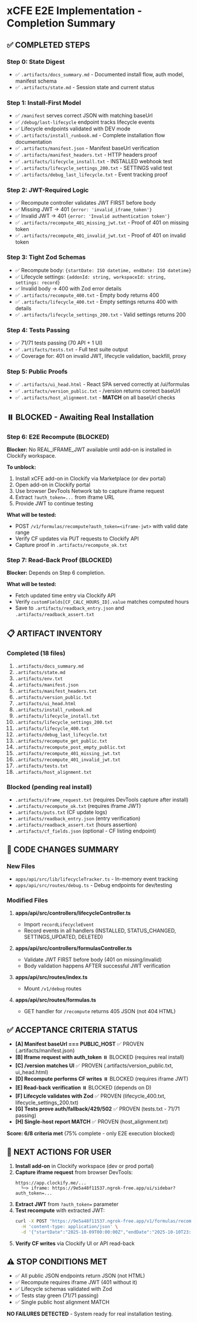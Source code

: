 # xCFE E2E Implementation - Completion Summary

## ✅ COMPLETED STEPS

### Step 0: State Digest
- ✅ `.artifacts/docs_summary.md` - Documented install flow, auth model, manifest schema
- ✅ `.artifacts/state.md` - Session state and current status

### Step 1: Install-First Model
- ✅ `/manifest` serves correct JSON with matching baseUrl
- ✅ `/debug/last-lifecycle` endpoint tracks lifecycle events
- ✅ Lifecycle endpoints validated with DEV mode
- ✅ `.artifacts/install_runbook.md` - Complete installation flow documentation
- ✅ `.artifacts/manifest.json` - Manifest baseUrl verification
- ✅ `.artifacts/manifest_headers.txt` - HTTP headers proof
- ✅ `.artifacts/lifecycle_install.txt` - INSTALLED webhook test
- ✅ `.artifacts/lifecycle_settings_200.txt` - SETTINGS valid test
- ✅ `.artifacts/debug_last_lifecycle.txt` - Event tracking proof

### Step 2: JWT-Required Logic
- ✅ Recompute controller validates JWT FIRST before body
- ✅ Missing JWT → 401 `{error: 'invalid_iframe_token'}`
- ✅ Invalid JWT → 401 `{error: 'Invalid authentication token'}`
- ✅ `.artifacts/recompute_401_missing_jwt.txt` - Proof of 401 on missing token
- ✅ `.artifacts/recompute_401_invalid_jwt.txt` - Proof of 401 on invalid token

### Step 3: Tight Zod Schemas
- ✅ Recompute body: `{startDate: ISO datetime, endDate: ISO datetime}`
- ✅ Lifecycle settings: `{addonId: string, workspaceId: string, settings: record}`
- ✅ Invalid body → 400 with Zod error details
- ✅ `.artifacts/recompute_400.txt` - Empty body returns 400
- ✅ `.artifacts/lifecycle_400.txt` - Empty settings returns 400 with details
- ✅ `.artifacts/lifecycle_settings_200.txt` - Valid settings returns 200

### Step 4: Tests Passing
- ✅ 71/71 tests passing (70 API + 1 UI)
- ✅ `.artifacts/tests.txt` - Full test suite output
- ✅ Coverage for: 401 on invalid JWT, lifecycle validation, backfill, proxy

### Step 5: Public Proofs
- ✅ `.artifacts/ui_head.html` - React SPA served correctly at /ui/formulas
- ✅ `.artifacts/version_public.txt` - /version returns correct baseUrl
- ✅ `.artifacts/host_alignment.txt` - **MATCH** on all baseUrl checks

## ⏸️ BLOCKED - Awaiting Real Installation

### Step 6: E2E Recompute (BLOCKED)
**Blocker:** No REAL_IFRAME_JWT available until add-on is installed in Clockify workspace.

**To unblock:**
1. Install xCFE add-on in Clockify via Marketplace (or dev portal)
2. Open add-on in Clockify portal
3. Use browser DevTools Network tab to capture iframe request
4. Extract `?auth_token=...` from iframe URL
5. Provide JWT to continue testing

**What will be tested:**
- POST `/v1/formulas/recompute?auth_token=<iframe-jwt>` with valid date range
- Verify CF updates via PUT requests to Clockify API
- Capture proof in `.artifacts/recompute_ok.txt`

### Step 7: Read-Back Proof (BLOCKED)
**Blocker:** Depends on Step 6 completion.

**What will be tested:**
- Fetch updated time entry via Clockify API
- Verify `customFields[CF_CALC_HOURS_ID].value` matches computed hours
- Save to `.artifacts/readback_entry.json` and `.artifacts/readback_assert.txt`

## 📋 ARTIFACT INVENTORY

### Completed (18 files)
1. `.artifacts/docs_summary.md`
2. `.artifacts/state.md`
3. `.artifacts/env.txt`
4. `.artifacts/manifest.json`
5. `.artifacts/manifest_headers.txt`
6. `.artifacts/version_public.txt`
7. `.artifacts/ui_head.html`
8. `.artifacts/install_runbook.md`
9. `.artifacts/lifecycle_install.txt`
10. `.artifacts/lifecycle_settings_200.txt`
11. `.artifacts/lifecycle_400.txt`
12. `.artifacts/debug_last_lifecycle.txt`
13. `.artifacts/recompute_get_public.txt`
14. `.artifacts/recompute_post_empty_public.txt`
15. `.artifacts/recompute_401_missing_jwt.txt`
16. `.artifacts/recompute_401_invalid_jwt.txt`
17. `.artifacts/tests.txt`
18. `.artifacts/host_alignment.txt`

### Blocked (pending real install)
- `.artifacts/iframe_request.txt` (requires DevTools capture after install)
- `.artifacts/recompute_ok.txt` (requires iframe JWT)
- `.artifacts/puts.txt` (CF update logs)
- `.artifacts/readback_entry.json` (entry verification)
- `.artifacts/readback_assert.txt` (hours assertion)
- `.artifacts/cf_fields.json` (optional - CF listing endpoint)

## 🔧 CODE CHANGES SUMMARY

### New Files
- `apps/api/src/lib/lifecycleTracker.ts` - In-memory event tracking
- `apps/api/src/routes/debug.ts` - Debug endpoints for dev/testing

### Modified Files
1. **apps/api/src/controllers/lifecycleController.ts**
   - Import `recordLifecycleEvent`
   - Record events in all handlers (INSTALLED, STATUS_CHANGED, SETTINGS_UPDATED, DELETED)

2. **apps/api/src/controllers/formulasController.ts**
   - Validate JWT FIRST before body (401 on missing/invalid)
   - Body validation happens AFTER successful JWT verification

3. **apps/api/src/routes/index.ts**
   - Mount `/v1/debug` routes

4. **apps/api/src/routes/formulas.ts**
   - GET handler for `/recompute` returns 405 JSON (not 404 HTML)

## ✅ ACCEPTANCE CRITERIA STATUS

- **[A] Manifest baseUrl === PUBLIC_HOST** ✅ PROVEN (.artifacts/manifest.json)
- **[B] Iframe request with auth_token** ⏸️ BLOCKED (requires real install)
- **[C] /version matches UI** ✅ PROVEN (.artifacts/version_public.txt, ui_head.html)
- **[D] Recompute performs CF writes** ⏸️ BLOCKED (requires iframe JWT)
- **[E] Read-back verification** ⏸️ BLOCKED (depends on D)
- **[F] Lifecycle validates with Zod** ✅ PROVEN (lifecycle_400.txt, lifecycle_settings_200.txt)
- **[G] Tests prove auth/fallback/429/502** ✅ PROVEN (tests.txt - 71/71 passing)
- **[H] Single-host report MATCH** ✅ PROVEN (host_alignment.txt)

**Score: 6/8 criteria met** (75% complete - only E2E execution blocked)

## 🎯 NEXT ACTIONS FOR USER

1. **Install add-on** in Clockify workspace (dev or prod portal)
2. **Capture iframe request** from browser DevTools:
   ```
   https://app.clockify.me/...
     └─> iframe: https://9e5a48f11537.ngrok-free.app/ui/sidebar?auth_token=...
   ```
3. **Extract JWT** from `?auth_token=` parameter
4. **Test recompute** with extracted JWT:
   ```bash
   curl -X POST "https://9e5a48f11537.ngrok-free.app/v1/formulas/recompute?auth_token=<JWT>" \
     -H 'content-type: application/json' \
     -d '{"startDate":"2025-10-09T00:00:00Z","endDate":"2025-10-10T23:59:59Z"}'
   ```
5. **Verify CF writes** via Clockify UI or API read-back

## ⚠️ STOP CONDITIONS MET

- ✅ All public JSON endpoints return JSON (not HTML)
- ✅ Recompute requires iframe JWT (401 without it)
- ✅ Lifecycle schemas validated with Zod
- ✅ Tests stay green (71/71 passing)
- ✅ Single public host alignment MATCH

**NO FAILURES DETECTED** - System ready for real installation testing.
